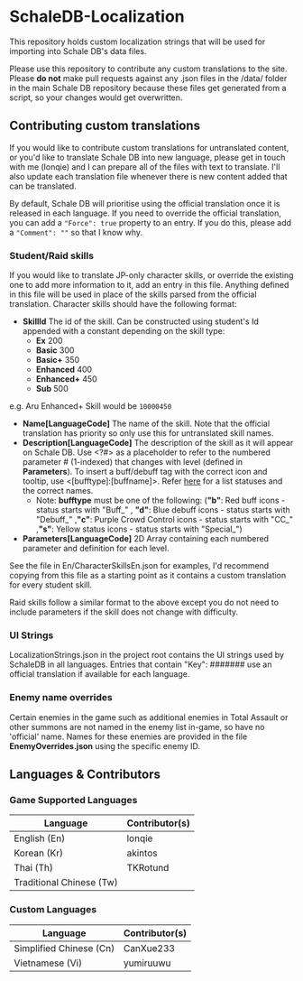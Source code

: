 # SchaleDB-Localization

This repository holds custom localization strings that will be used for importing into Schale DB's data files.

Please use this repository to contribute any custom translations to the site. Please **do not** make pull requests against any .json files in the /data/ folder in the main Schale DB repository because these files get generated from a script, so your changes would get overwritten.

## Contributing custom translations

If you would like to contribute custom translations for untranslated content, or you'd like to translate Schale DB into new language, please get in touch with me (lonqie) and I can prepare all of the files with text to translate. I'll also update each translation file whenever there is new content added that can be translated.

By default, Schale DB will prioritise using the official translation once it is released in each language. If you need to override the official translation, you can add a `"Force": true` property to an entry. If you do this, please add a `"Comment": ""` so that I know why.

### Student/Raid skills

If you would like to translate JP-only character skills, or override the existing one to add more information to it, add an entry in this file. Anything defined in this file will be used in place of the skills parsed from the official translation. Character skills should have the following format:

- **SkillId** The id of the skill. Can be constructed using student's Id appended with a constant depending on the skill type:
    - **Ex** 200
    - **Basic** 300
    - **Basic+** 350
    - **Enhanced** 400
    - **Enhanced+** 450
    - **Sub** 500

e.g. Aru Enhanced+ Skill would be `10000450`
- **Name\[LanguageCode\]** The name of the skill. Note that the official translation has priority so only use this for untranslated skill names.
- **Description\[LanguageCode\]** The description of the skill as it will appear on Schale DB. Use \<?#\> as a placeholder to refer to the numbered parameter # (1-indexed) that changes with level (defined in **Parameters**). To insert a buff/debuff tag with the correct icon and tooltip, use <\[bufftype\]:\[buffname\]>. Refer [here](https://github.com/lonqie/SchaleDB/tree/main/images/buff) for a list statuses and the correct names.
   - Note: **bufftype** must be one of the following: (**"b"**: Red buff icons - status starts with "Buff_" , **"d"**: Blue debuff icons - status starts with "Debuff_" ,**"c"**: Purple Crowd Control icons - status starts with "CC_" ,**"s"**: Yellow status icons - status starts with "Special_")
- **Parameters\[LanguageCode\]** 2D Array containing each numbered parameter and definition for each level.

See the file in En/CharacterSkillsEn.json for examples, I'd recommend copying from this file as a starting point as it contains a custom translation for every student skill.

Raid skills follow a similar format to the above except you do not need to include parameters if the skill does not change with difficulty.

### UI Strings

LocalizationStrings.json in the project root contains the UI strings used by SchaleDB in all languages. Entries that contain "Key": ####### use an official translation if available for each language.

### Enemy name overrides

Certain enemies in the game such as additional enemies in Total Assault or other summons are not named in the enemy list in-game, so have no 'official' name. Names for these enemies are provided in the file **EnemyOverrides.json** using the specific enemy ID.

## Languages & Contributors

### Game Supported Languages
| Language | Contributor(s) |
| --- | --- |
| English (En) | lonqie |
| Korean (Kr) | akintos |
| Thai (Th) | TKRotund |
| Traditional Chinese (Tw) |  |

### Custom Languages
| Language | Contributor(s) |
| --- | --- |
| Simplified Chinese (Cn) | CanXue233 |
| Vietnamese (Vi) | yumiruuwu |